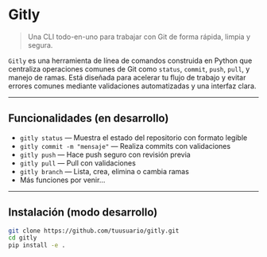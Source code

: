 # Gitly

> Una CLI todo-en-uno para trabajar con Git de forma rápida, limpia y segura.

`Gitly` es una herramienta de línea de comandos construida en Python que centraliza operaciones comunes de Git como `status`, `commit`, `push`, `pull`, y manejo de ramas. Está diseñada para acelerar tu flujo de trabajo y evitar errores comunes mediante validaciones automatizadas y una interfaz clara.

---

## Funcionalidades (en desarrollo)

- `gitly status` — Muestra el estado del repositorio con formato legible  
- `gitly commit -m "mensaje"` — Realiza commits con validaciones  
- `gitly push` — Hace push seguro con revisión previa  
- `gitly pull` — Pull con validaciones  
- `gitly branch` — Lista, crea, elimina o cambia ramas  
- Más funciones por venir...

---

## Instalación (modo desarrollo)

```bash
git clone https://github.com/tuusuario/gitly.git
cd gitly
pip install -e .
